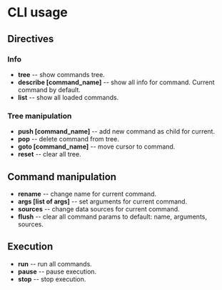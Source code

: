 # CLI usage

## Directives

### Info

* **tree** -- show commands tree.
* **describe [command_name]** -- show all info for command. Current command by default.
* **list** -- show all loaded commands.

### Tree manipulation

* **push [command_name]** -- add new command as child for current.
* **pop** -- delete command from tree.
* **goto [command_name]** -- move cursor to command.
* **reset** -- clear all tree.

## Command manipulation

* **rename** -- change name for current command.
* **args [list of args]** -- set arguments for current command.
* **sources** -- change data sources for current command.
* **flush** -- clear all command params to default: name, arguments, sources.

## Execution

* **run** -- run all commands.
* **pause** -- pause execution.
* **stop** -- stop execution.

